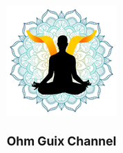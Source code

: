 <div style="text-align:center;" align="center">

![Ohm Guix Channel logo](./files/ohm_channel_logo.png)

# Ohm Guix Channel

</div>
